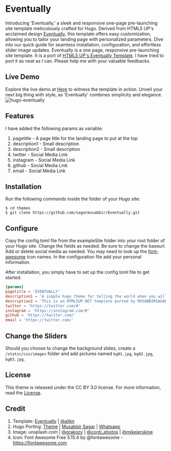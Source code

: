 # Eventually

Introducing 'Eventually,' a sleek and responsive one-page pre-launching site template meticulously crafted for Hugo. Derived from HTML5 UP's acclaimed design [Eventually](https://html5up.net/eventually), this template offers easy customization, allowing you to tailor your landing page with personalized parameters. Dive into our quick guide for seamless installation, configuration, and effortless slider image updates. Eventually is a one page, responsive pre-launching site template. It is a port of [HTML5 UP's Eventually Template](https://html5up.net/eventually). I have tried to port it as neat as I can. Please help me with your valuable feedbacks.


## Live Demo

Explore the live demo at [Here](www.thirdbracket.co.uk) to witness the template in action. Unveil your next big thing with style, as 'Eventually' combines simplicity and elegance. 
![hugo-eventually](https://raw.githubusercontent.com/sagarmusabbir/Eventually/master/images/screenshot.png "Screenshot")


## Features

I have added the following params as variable:

1. pagetitle - A page title for the landing page to put at the top
2. description1 - Small description
3. description2 - Small description
4. twitter - Social Media Link
5. instagram - Social Media Link
6. github - Social Media Link
7. email - Social Media Link

## Installation

Run the following commands inside the folder of your Hugo site:

	$ cd themes
	$ git clone https://github.com/sagarmusabbir/Eventually.git


## Configure

Copy the config.toml file from the exampleSite folder into your root folder of your Hugo site. Change the fields as needed. Be sure to change the baseurl. Add or delete social media as needed. You may need to look up the [font-awesome](http://fontawesome.io/) icon names. In the configuration file add your personal information. 

After installation, you simply have to set up the config.toml file to get started.
```toml
[params]
pagetitle = 'EVENTUALLY'
description1 = 'A simple hugo theme for telling the world when you will launch your next big thing.'
description2 = 'This is an HTML5UP.NET template ported by MUSABBIRSAGAR.COM'
twitter = 'https://twitter.com/#'
instagram = 'https://instagram.com/#'
github = 'https://twitter.com/'
email = 'https://twitter.com/'
```

## Change the Sliders

Should you choose to change the background slides, create a `/static/css/images` folder and add pictures named `bg01.jpg`, `bg02.jpg`, `bg03.jpg`.

## License

This theme is released under the CC BY 3.0 license. For more information, read the [License](https://github.com/sagarmusabbir/Eventually/blob/master/LICENSE.md).

## Credit

1. Template: [Eventually](https://html5up.net/eventually) | [@ajlkn](html5up.net/@ajlkn)
2. Hugo Porting:  [Theme](https://github.com/sagarmusabbir/Eventually) | [Musabbir Sagar](https://www.musabbirsagar.com/about) | [Whatsapp](https://wa.me/881765692886)
3. Image: unsplash.com | [@grakozy](https://unsplash.com/@grakozy) | [@conti_photos](https://unsplash.com/@conti_photos) | [@mikejerskine](https://unsplash.com/@mikejerskine)
4. Icon: Font Awesome Free 5.15.4 by @fontawesome - https://fontawesome.com
